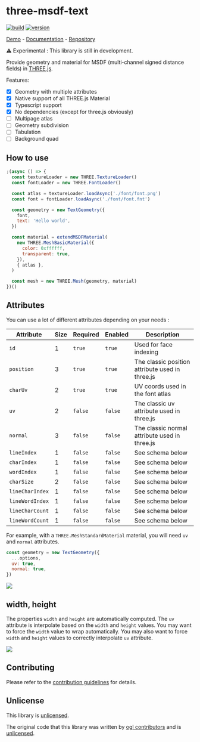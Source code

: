 # three-msdf-text

[![build](https://github.com/SolalDR/three-msdf-text/workflows/build/badge.svg?branch=master)](https://github.com/SolalDR/three-msdf-text/actions?workflow=build)
[![version](https://img.shields.io/github/package-json/v/SolalDR/three-msdf-text)](https://github.com/SolalDR/three-msdf-text)

[Demo](https://solaldr.github.io/three-msdf-text/public/demo/) -
[Documentation](https://solaldr.github.io/three-msdf-text/public/docs/) -
[Repository](https://github.com/SolalDR/three-msdf-text)

⚠️ Experimental : This library is still in development.

Provide geometry and material for MSDF (multi-channel signed distance fields) in [THREE.js](https://threejs.org).<br>

Features:

- [x] Geometry with multiple attributes
- [x] Native support of all THREE.js Material
- [x] Typescript support
- [x] No dependencies (except for three.js obviously)
- [ ] Multipage atlas
- [ ] Geometry subdivision
- [ ] Tabulation
- [ ] Background quad

## How to use

```javascript
;(async () => {
  const textureLoader = new THREE.TextureLoader()
  const fontLoader = new THREE.FontLoader()

  const atlas = textureLoader.loadAsync('./font/font.png')
  const font = fontLoader.loadAsync('./font/font.fnt')

  const geometry = new TextGeometry({
    font,
    text: 'Hello world',
  })

  const material = extendMSDFMaterial(
    new THREE.MeshBasicMaterial({
      color: 0xffffff,
      transparent: true,
    }),
    { atlas },
  )

  const mesh = new THREE.Mesh(geometry, material)
})()
```

## Attributes

You can use a lot of different attributes depending on your needs :

| Attribute       | Size | Required | Enabled | Description                                     |
| --------------- | ---- | -------- | ------- | ----------------------------------------------- |
| `id`            | 1    | `true`   | `true`  | Used for face indexing                          |
| `position`      | 3    | `true`   | `true`  | The classic position attribute used in three.js |
| `charUv`        | 2    | `true`   | `true`  | UV coords used in the font atlas                |
| `uv`            | 2    | `false`  | `false` | The classic uv attribute used in three.js       |
| `normal`        | 3    | `false`  | `false` | The classic normal attribute used in three.js   |
| `lineIndex`     | 1    | `false`  | `false` | See schema below                                |
| `charIndex`     | 1    | `false`  | `false` | See schema below                                |
| `wordIndex`     | 1    | `false`  | `false` | See schema below                                |
| `charSize`      | 2    | `false`  | `false` | See schema below                                |
| `lineCharIndex` | 1    | `false`  | `false` | See schema below                                |
| `lineWordIndex` | 1    | `false`  | `false` | See schema below                                |
| `lineCharCount` | 1    | `false`  | `false` | See schema below                                |
| `lineWordCount` | 1    | `false`  | `false` | See schema below                                |

For example, with a `THREE.MeshStandardMaterial` material, you will need `uv` and `normal` attributes.

```javascript
const geometry = new TextGeometry({
  ...options,
  uv: true,
  normal: true,
})
```

<img src="https://solaldr.github.io/three-msdf-text/public/demo/assets/docs/optional.svg" />

## width, height

The properties `width` and `height` are automatically computed.
The `uv` attribute is interpolate based on the `width` and `height` values.
You may want to force the `width` value to wrap automatically.
You may also want to force `width` and `height` values to correctly interpolate `uv` attribute.

<img src="https://solaldr.github.io/three-msdf-text/public/demo/assets/docs/layout.svg" />

## Contributing

Please refer to the [contribution guidelines](https://github.com/SolalDR/three-msdf-text/blob/master/CONTRIBUTE.md) for details.

## Unlicense

This library is [unlicensed](LICENSE).

The original code that this library was written by [ogl contributors](https://github.com/oframe/ogl/graphs/contributors) and is [unlicensed](https://unlicense.org).
